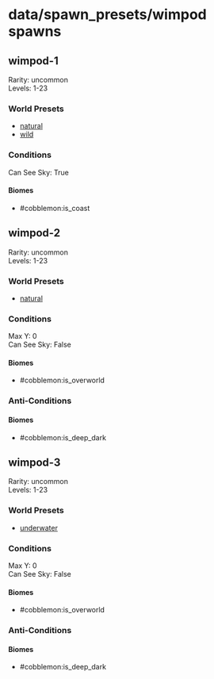# data/spawn_presets/wimpod spawns  
  
## wimpod-1  
Rarity: uncommon  
Levels: 1-23  
  
### World Presets  
* [natural](/data/spawn_data/natural.md)  
* [wild](/data/spawn_data/wild.md)  
  
### Conditions  
Can See Sky: True  
  
#### Biomes  
  * #cobblemon:is_coast
  
  
## wimpod-2  
Rarity: uncommon  
Levels: 1-23  
  
### World Presets  
* [natural](/data/spawn_data/natural.md)  
  
### Conditions  
Max Y: 0  
Can See Sky: False  
  
#### Biomes  
  * #cobblemon:is_overworld
  
  
### Anti-Conditions  
  
#### Biomes  
  * #cobblemon:is_deep_dark
  
  
## wimpod-3  
Rarity: uncommon  
Levels: 1-23  
  
### World Presets  
* [underwater](/data/spawn_data/underwater.md)  
  
### Conditions  
Max Y: 0  
Can See Sky: False  
  
#### Biomes  
  * #cobblemon:is_overworld
  
  
### Anti-Conditions  
  
#### Biomes  
  * #cobblemon:is_deep_dark
  
